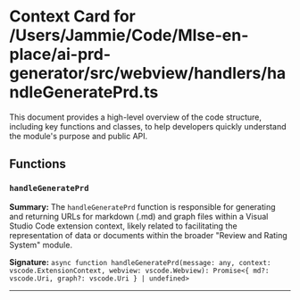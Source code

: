 # Context Card for /Users/Jammie/Code/MIse-en-place/ai-prd-generator/src/webview/handlers/handleGeneratePrd.ts

This document provides a high-level overview of the code structure, including key functions and classes, to help developers quickly understand the module's purpose and public API.

## Functions

### `handleGeneratePrd`

**Summary:** The `handleGeneratePrd` function is responsible for generating and returning URLs for markdown (.md) and graph files within a Visual Studio Code extension context, likely related to facilitating the representation of data or documents within the broader "Review and Rating System" module.

**Signature:** `async function handleGeneratePrd(message: any, context: vscode.ExtensionContext, webview: vscode.Webview): Promise<{ md?: vscode.Uri, graph?: vscode.Uri } | undefined>`

---
